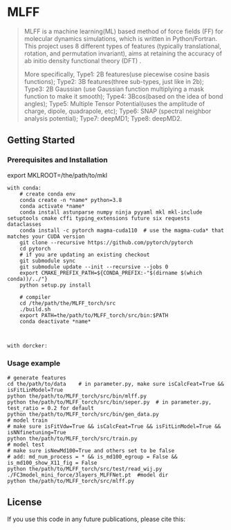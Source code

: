 # MLFF

> MLFF is a machine learning(ML) based method of force fields (FF) for molecular dynamics simulations, which is written in Python/Fortran.  This project uses 8 different types of features (typically translational, rotation, and permutation invariant), aims at retaining the accuracy of ab initio density functional theory (DFT) . 
>
>  More specifically, Type1: 2B features(use piecewise cosine basis functions); Type2: 3B features(three sub-types, just like in 2b); Type3: 2B Gaussian (use Gaussian function multiplying a mask function to make it smooth); Type4: 3Bcos(based on the idea of bond angles); Type5: Multiple Tensor Potential(uses the amplitude of charge, dipole, quadrapole, etc); Type6: SNAP (spectral neighbor analysis potential); Type7: deepMD1; Type8: deepMD2.

## Getting Started

### Prerequisites  and  Installation

export MKLROOT=/the/path/to/mkl

```
with conda:
	# create conda env
	conda create -n *name* python=3.8
	conda activate *name*
	conda install astunparse numpy ninja pyyaml mkl mkl-include setuptools cmake cffi typing_extensions future six requests dataclasses
	conda install -c pytorch magma-cuda110  # use the magma-cuda* that matches your CUDA version
	git clone --recursive https://github.com/pytorch/pytorch
	cd pytorch
	# if you are updating an existing checkout
	git submodule sync
	git submodule update --init --recursive --jobs 0
	export CMAKE_PREFIX_PATH=${CONDA_PREFIX:-"$(dirname $(which conda))/../"}
	python setup.py install

	# compiler
	cd /the/path/the/MLFF_torch/src
	./build.sh
    export PATH=the/path/to/MLFF_torch/src/bin:$PATH
    conda deactivate *name*
    
    
```

```sh
with dorcker:

```

### Usage example 

	# generate features
	cd the/path/to/data    # in parameter.py, make sure isCalcFeat=True && isFitLinModel=True
	python the/path/to/MLFF_torch/src/bin/mlff.py
	python the/path/to/MLFF_torch/src/bin/seper.py  # in parameter.py, test_ratio = 0.2 for default
	python the/path/to/MLFF_torch/src/bin/gen_data.py 
	# model train
	# make sure isFitVdw=True && isCalcFeat=True && isFitLinModel=True && isNNfinetuning=True
	python the/path/to/MLFF_torch/src/train.py
	# model test
	# make sure isNewMd100=True and others set to be false
	# add: md_num_process = * && is_md100_egroup = False && is_md100_show_X11_fig = False
	python the/path/to/MLFF_torch/src/test/read_wij.py  ./FC3model_mini_force/3layers_MLFFNet.pt  #model dir
	python the/path/to/MLFF_torch/src/mlff.py
## License 

If you use this code in any future publications, please cite this:
